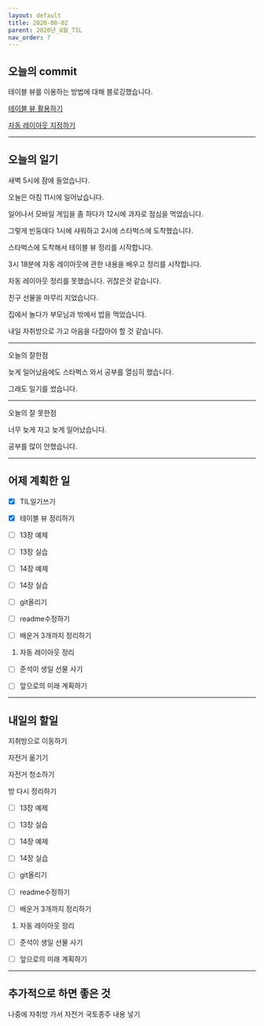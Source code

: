 ```yaml
---
layout: default
title: 2020-08-02
parent: 2020년_8월_TIL
nav_order: 7
---
```


## 오늘의 commit

테이블 뷰를 이용하는 방법에 대해 블로깅했습니다.

[테이블 뷰 활용하기](https://c0dewave.github.io/docs/14-IOS/019-TableView/)

[자동 레이아웃 지정하기]()

---

## 오늘의 일기

새벽 5시에 잠에 들었습니다.

오늘은 아침 11시에 일어났습니다.

일어나서 모바일 게임을 좀 하다가 12시에 과자로 점심을 먹었습니다.

그렇게 빈둥대다 1시에 샤워하고 2시에 스타벅스에 도착했습니다.

스타벅스에 도착해서 테이블 뷰 정리를 시작합니다.

3시 18분에 자동 레이아웃에 관한 내용을 배우고 정리를 시작합니다.

자동 레이아웃 정리를 못했습니다. 귀찮은것 같습니다.

친구 선물을 마무리 지었습니다.

집에서 놀다가 부모님과 밖에서 밥을 먹었습니다.

내일 자취방으로 가고 마음을 다잡아야 할 것 같습니다.

---

오늘의 잘한점

늦게 일어났음에도 스타벅스 와서 공부를 열심히 했습니다.

그래도 일기를 썼습니다.

---

오늘의 잘 못한점

너무 늦게 자고 늦게 일어났습니다.

공부를 많이 안했습니다.

---

## 어제 계획한 일

- [X] TIL일기쓰기

- [X] 테이블 뷰 정리하기

- [ ] 13장 예제

- [ ] 13장 실습

- [ ] 14장 예제

- [ ] 14장 실습

- [ ] git올리기

- [ ] readme수정하기

- [ ] 배운거 3개까지 정리하기

1. 자동 레이아웃 정리

- [ ] 준석이 생일 선물 사기

- [ ] 앞으로의 미래 계획하기

---

## 내일의 할일

지취방으로 이동하기

자전거 옮기기

자전거 청소하기

방 다시 정리하기

- [ ] 13장 예제

- [ ] 13장 실습

- [ ] 14장 예제

- [ ] 14장 실습

- [ ] git올리기

- [ ] readme수정하기

- [ ] 배운거 3개까지 정리하기

1. 자동 레이아웃 정리

- [ ] 준석이 생일 선물 사기

- [ ] 앞으로의 미래 계획하기

---

## 추가적으로 하면 좋은 것

나중에 자취방 가서 자전거 국토종주 내용 넣기